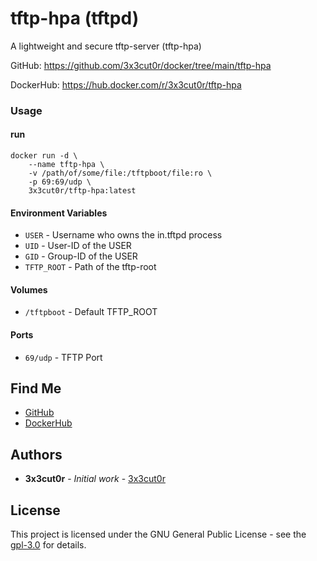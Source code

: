 # tftp-hpa (tftpd)

A lightweight and secure tftp-server (tftp-hpa)

GitHub: https://github.com/3x3cut0r/docker/tree/main/tftp-hpa

DockerHub: https://hub.docker.com/r/3x3cut0r/tftp-hpa

### Usage

#### run

```shell
docker run -d \
    --name tftp-hpa \
    -v /path/of/some/file:/tftpboot/file:ro \
    -p 69:69/udp \
    3x3cut0r/tftp-hpa:latest
```

#### Environment Variables

* `USER` - Username who owns the in.tftpd process
* `UID` - User-ID of the USER
* `GID` - Group-ID of the USER
* `TFTP_ROOT` - Path of the tftp-root

#### Volumes

* `/tftpboot` - Default TFTP_ROOT

#### Ports

* `69/udp` - TFTP Port

## Find Me

* [GitHub](https://github.com/3x3cut0r)
* [DockerHub](https://hub.docker.com/u/3x3cut0r)

## Authors

* **3x3cut0r** - *Initial work* - [3x3cut0r](https://github.com/3x3cut0r)

## License

This project is licensed under the GNU General Public License - see the [gpl-3.0](https://www.gnu.org/licenses/gpl-3.0.en.html) for details.
